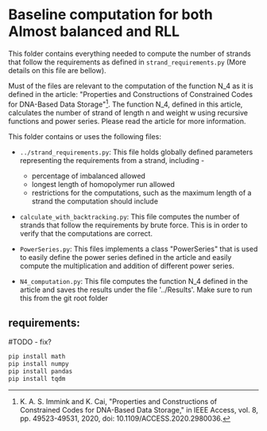 
# Baseline computation for both Almost balanced and RLL
This folder contains everything needed to compute the number of strands that follow the requirements as defined in
`strand_requirements.py` (More details on this file are bellow).

Must of the files are relevant to the computation of the function N_4 as it is defined in the article:
"Properties and Constructions of Constrained Codes for DNA-Based Data Storage"[^1].
The function N_4, defined in this article, calculates the number of strand of length n and weight w using recursive 
functions and power series.
Please read the article for more information.

This folder contains or uses the following files:
- `../strand_requirements.py`:
    This file holds globally defined parameters representing the requirements from a strand, including -
    - percentage of imbalanced allowed
    - longest length of homopolymer run allowed
    - restrictions for the computations, such as the maximum length of a strand the computation should include

- `calculate_with_backtracking.py`:
    This file computes the number of strands that follow the requirements by brute force.
    This is in order to verify that the computations are correct.

- `PowerSeries.py`:
    This files implements a class "PowerSeries" that is used to easily define the power series defined in the article
    and easily compute the multiplication and addition of different power series.

- `N4_computation.py`:
    This file computes the function N_4 defined in the article and saves the results under the file '../Results'.
    Make sure to run this from the git root folder

## requirements:
#TODO - fix?
```bash
pip install math
pip install numpy
pip install pandas
pip install tqdm
```

[^1]: K. A. S. Immink and K. Cai, "Properties and Constructions of Constrained Codes for DNA-Based Data Storage," in IEEE Access, vol. 8, pp. 49523-49531, 2020, doi: 10.1109/ACCESS.2020.2980036.
